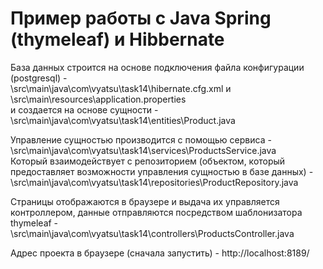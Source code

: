 <h1>Пример работы с Java Spring (thymeleaf) и Hibbernate</h1>
<p>База данных строится на основе подключения файла конфигурации (postgresql) - <br>\src\main\java\com\vyatsu\task14\hibernate.cfg.xml и \src\main\resources\application.properties<br>
и создается на основе сущности - <br>\src\main\java\com\vyatsu\task14\entities\Product.java</p>
<p>Управление сущностью производится с помощью сервиса - \src\main\java\com\vyatsu\task14\services\ProductsService.java<br>
Который взаимодействует с репозиторием (объектом, который предоставляет возможности управления сущностью в базе данных) - <br>
\src\main\java\com\vyatsu\task14\repositories\ProductRepository.java</p>
<p>Страницы отображаются в браузере и выдача их управляется контроллером, данные отправляются посредством шаблонизатора thymeleaf - <br>\src\main\java\com\vyatsu\task14\controllers\ProductsController.java</p>
<p>Адрес проекта в браузере (сначала запустить) - http://localhost:8189/</p>